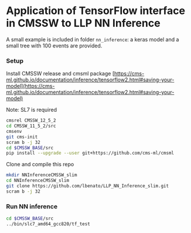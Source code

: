 # Application of TensorFlow interface in CMSSW to LLP NN Inference

A small example is included in folder ```nn_inference```: a keras model and a small tree with 100 events are provided.

### Setup

Install CMSSW release and cmsml package [https://cms-ml.github.io/documentation/inference/tensorflow2.html#saving-your-model](https://cms-ml.github.io/documentation/inference/tensorflow2.html#saving-your-model)

Note: SL7 is required

```bash
cmsrel CMSSW_12_5_2
cd CMSSW_11_5_2/src
cmsenv
git cms-init
scram b -j 32
cd $CMSSW_BASE/src
pip install --upgrade --user git+https://github.com/cms-ml/cmsml
```

Clone and compile this repo

```bash
mkdir NNInferenceCMSSW_slim
cd NNInferenceCMSSW_slim
git clone https://github.com/lbenato/LLP_NN_Inference_slim.git
scram b -j 32
```

### Run NN inference
```bash
cd $CMSSW_BASE/src
../bin/slc7_amd64_gcc820/tf_test
```